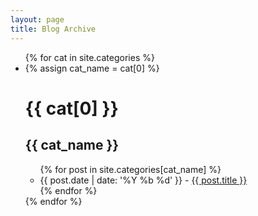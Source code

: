 ```yaml
---
layout: page
title: Blog Archive
---
```


<ul>
        {% for cat in site.categories %}
        <li>
                {% assign cat_name = cat[0] %}
                <div class="Projects">
                        <h1>{{ cat[0] }}</h1>
                        <h2>{{ cat_name }}</h2>
                        <ul>
                                {% for post in site.categories[cat_name] %}
                                <li>
                                        <span class="date">{{ post.date | date: '%Y %b %d' }}</span> - <a href="{{ post.url }}">{{ post.title }}</a>
                                </li>
                                {% endfor %}
                        </ul>
                </div>
        </li>
        {% endfor %}
</ul>
